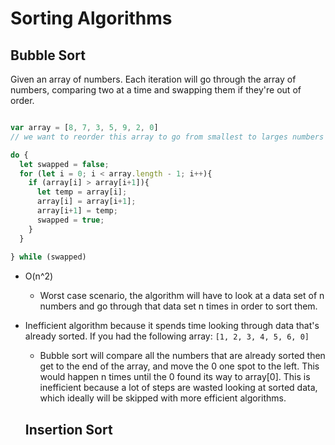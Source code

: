# Sorting Algorithms

## Bubble Sort

Given an array of numbers. Each iteration will go through the array of numbers, comparing two at a time and swapping them if they're out of order.

```javascript

var array = [8, 7, 3, 5, 9, 2, 0]
// we want to reorder this array to go from smallest to larges numbers

do {
  let swapped = false;
  for (let i = 0; i < array.length - 1; i++){
    if (array[i] > array[i+1]){
      let temp = array[i];
      array[i] = array[i+1];
      array[i+1] = temp;
      swapped = true;
    }
  }
  
} while (swapped)

```

* O(n^2)
  * Worst case scenario, the algorithm will have to look at a data set of n numbers and go through that data set n times in order to sort them. 
* Inefficient algorithm because it spends time looking through data that's already sorted. If you had the following array: `[1, 2, 3, 4, 5, 6, 0]` 
  * Bubble sort will compare all the numbers that are already sorted then get to the end of the array, and move the 0 one spot to the left. This would happen n times until the 0 found its way to array[0]. This is inefficient because a lot of steps are wasted looking at sorted data, which ideally will be skipped with more efficient algorithms. 

  ## Insertion Sort








  